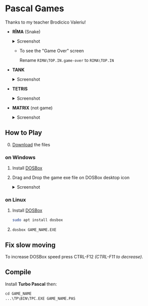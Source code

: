 # Pascal Games

Thanks to my teacher Brodicico Valeriu!

* **RÎMA** (Snake)

    <details><summary>Screenshot</summary> <img src="RIMA/screenshot.png" /> </details>

    * To see the "Game Over" screen

        Rename `RIMA\TOP.IN.game-over` to `RIMA\TOP.IN`

* **TANK**

    <details><summary>Screenshot</summary> <img src="TANK/screenshot.png" /> </details>

* **TETRIS**

    <details><summary>Screenshot</summary> <img src="TETRIS/screenshot.png" /> </details>

* **MATRIX** (not game)

    <details><summary>Screenshot</summary> <img src="MATRIX/screenshot.gif" /> </details>

## How to Play

0. [Download](https://github.com/01e9/pascal-games/archive/master.zip) the files

### on Windows

1. Install [DOSBox](https://sourceforge.net/projects/dosbox/files/latest/download)

2. Drag and Drop the game exe file on DOSBox desktop icon

    <details><summary>Screenshot</summary> <img src="https://i.imgur.com/zSzZ7Zg.png" /> </details>

### on Linux

1. Install [DOSBox](https://www.google.com/search?q=dosbox+download)

    ```sh
    sudo apt install dosbox
    ```

2. `dosbox GAME_NAME.EXE`

## Fix slow moving

To increase DOSBox speed press CTRL-F12 _(CTRL-F11 to decrease)_.

## Compile

Install **Turbo Pascal** then:

```
cd GAME_NAME
...\TP\BIN\TPC.EXE GAME_NAME.PAS
```